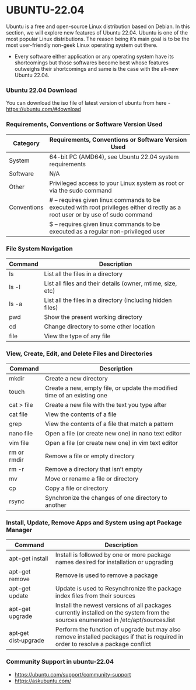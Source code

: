 # UBUNTU-22.04

Ubuntu is a free and open-source Linux distribution based on Debian. In this section, we will explore new features of Ubuntu 22.04.
Ubuntu is one of the most popular Linux distributions. The reason being it’s main goal is to be the most user-friendly non-geek Linux operating system out there.
- Every software either application or any operating system have its shortcomings but those softwares become best whose features outweighs their shortcomings and same is the case with the all-new Ubuntu 22.04.

### Ubuntu 22.04 Download
You can download the iso file of latest version of ubuntu from here - https://ubuntu.com/#download

### Requirements, Conventions or Software Version Used

| Category  | Requirements, Conventions or Software Version Used     |
| ------------- | ------------- | 
| System       | 64-bit PC (AMD64), see Ubuntu 22.04 system requirements        | 
| Software          | N/A        | 
| Other	    |     Privileged access to your Linux system as root or via the sudo command |
| Conventions |     # – requires given linux commands to be executed with root privileges either directly as a root user or by use of sudo command
|             | $ – requires given linux commands to be executed as a regular non-privileged user |

###  File System Navigation

| Command     | Description      | 
| ------------- | ------------- | 
| ls| 	List all the files in a directory |
| ls -l |	List all files and their details (owner, mtime, size, etc) |
| ls -a |	List all the files in a directory (including hidden files)
| pwd	| Show the present working directory |
| cd |	Change directory to some other location |
| file |	View the type of any file |



### View, Create, Edit, and Delete Files and Directories
| Command     | Description      | 
| ------------- | ------------- | 
| mkdir| Create a new directory |
|touch|	Create a new, empty file, or update the modified time of an existing one |
|cat > file	| Create a new file with the text you type after |
|cat file|	View the contents of a file |
|grep|	View the contents of a file that match a pattern |
|nano file|	Open a file (or create new one) in nano text editor |
|vim file|	Open a file (or create new one) in vim text editor |
|rm or rmdir|	Remove a file or empty directory |
|rm -r|	Remove a directory that isn’t empty |
|mv	|Move or rename a file or directory |
|cp	|Copy a file or directory |
|rsync|	Synchronize the changes of one directory to another |

### Install, Update, Remove Apps and System using apt Package Manager
| Command     | Description      | 
| ------------- | ------------- |
|apt-get install| Install is followed by one or more package names desired for installation or upgrading |
|apt-get remove| Remove is used to remove a package |
|apt-get update| Update is used to Resynchronize the package index files from their sources |
|apt-get upgrade| Install the newest versions of all packages currently installed on the system from the sources enumerated in /etc/apt/sources.list |
|apt‑get dist‑upgrade| Perform the function of upgrade but may also remove installed packages if that is required in order to resolve a package conflict |


### Community Support in ubuntu-22.04

* https://ubuntu.com/support/community-support
* https://askubuntu.com/
